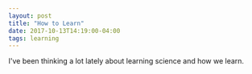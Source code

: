 ```yaml
---
layout: post
title: "How to Learn"
date: 2017-10-13T14:19:00-04:00
tags: learning
---
```


I've been thinking a lot lately about learning science and how we learn.